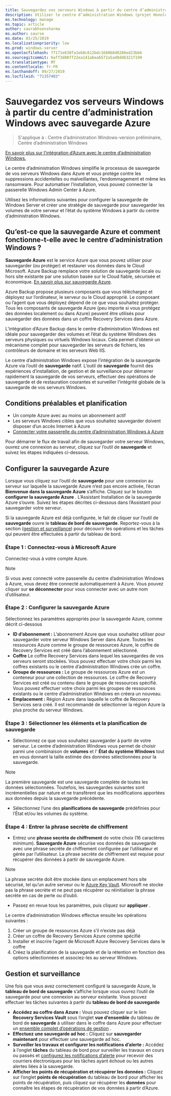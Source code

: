 ```yaml
---
title: Sauvegardez vos serveurs Windows à partir du centre d’administration Windows avec sauvegarde Azure
description: Utiliser le centre d’administration Windows (projet Honolulu) pour sauvegarder des serveurs Windows avec sauvegarde Azure
ms.technology: manage
ms.topic: article
author: saurabhsensharma
ms.author: saurse
ms.date: 03/25/2019
ms.localizationpriority: low
ms.prod: windows-server
ms.openlocfilehash: 77171e638fa1eb8c612bdc168868d8286ed23bb6
ms.sourcegitcommit: 6aff3d88ff22ea141a6ea6572a5ad8dd6321f199
ms.translationtype: MT
ms.contentlocale: fr-FR
ms.lasthandoff: 09/27/2019
ms.locfileid: "71357403"
---
```

# <a name="backup-your-windows-servers-from-windows-admin-center-with-azure-backup"></a>Sauvegardez vos serveurs Windows à partir du centre d’administration Windows avec sauvegarde Azure

>S'applique à : Centre d’administration Windows-version préliminaire, Centre d’administration Windows

[En savoir plus sur l’intégration d’Azure avec le centre d’administration Windows.](../plan/azure-integration-options.md)

Le centre d’administration Windows simplifie le processus de sauvegarde de vos serveurs Windows dans Azure et vous protège contre les suppressions accidentelles ou malveillantes, l’endommagement et même les ransomware. Pour automatiser l’installation, vous pouvez connecter la passerelle Windows Admin Center à Azure.

Utilisez les informations suivantes pour configurer la sauvegarde de Windows Server et créer une stratégie de sauvegarde pour sauvegarder les volumes de votre serveur et l’état du système Windows à partir du centre d’administration Windows.

## <a name="what-is-azure-backup-and-how-does-it-work-with-windows-admin-center"></a>Qu’est-ce que la sauvegarde Azure et comment fonctionne-t-elle avec le centre d’administration Windows ? 

**Sauvegarde Azure** est le service Azure que vous pouvez utiliser pour sauvegarder (ou protéger) et restaurer vos données dans le Cloud Microsoft. Azure Backup remplace votre solution de sauvegarde locale ou hors site existante par une solution basée sur le Cloud fiable, sécurisée et économique.
[En savoir plus sur sauvegarde Azure](https://docs.microsoft.com/azure/backup/backup-overview).

Azure Backup propose plusieurs composants que vous téléchargez et déployez sur l’ordinateur, le serveur ou le Cloud approprié. Le composant ou l’agent que vous déployez dépend de ce que vous souhaitez protéger. Tous les composants de sauvegarde Azure (peu importe si vous protégez des données localement ou dans Azure) peuvent être utilisés pour sauvegarder des données dans un coffre Recovery Services dans Azure.

L’intégration d’Azure Backup dans le centre d’administration Windows est idéale pour sauvegarder des volumes et l’état du système Windows des serveurs physiques ou virtuels Windows locaux. Cela permet d’obtenir un mécanisme complet pour sauvegarder les serveurs de fichiers, les contrôleurs de domaine et les serveurs Web IIS.

Le centre d’administration Windows expose l’intégration de la sauvegarde Azure via l’outil de **sauvegarde** natif. L’outil de **sauvegarde** fournit des expériences d’installation, de gestion et de surveillance pour démarrer rapidement la sauvegarde de vos serveurs, effectuer des opérations de sauvegarde et de restauration courantes et surveiller l’intégrité globale de la sauvegarde de vos serveurs Windows.

## <a name="prerequisites-and-planning"></a>Conditions préalables et planification

- Un compte Azure avec au moins un abonnement actif
- Les serveurs Windows cibles que vous souhaitez sauvegarder doivent disposer d’un accès Internet à Azure
- [Connecter votre passerelle du centre d’administration Windows à Azure](azure-integration.md)

Pour démarrer le flux de travail afin de sauvegarder votre serveur Windows, ouvrez une connexion au serveur, cliquez sur l’outil de **sauvegarde** et suivez les étapes indiquées ci-dessous.

## <a name="setup-azure-backup"></a>Configurer la sauvegarde Azure
Lorsque vous cliquez sur l’outil de **sauvegarde** pour une connexion au serveur sur laquelle la sauvegarde Azure n’est pas encore activée, l’écran **Bienvenue dans la sauvegarde Azure** s’affiche. Cliquez sur le bouton **configurer la sauvegarde Azure** . L’Assistant Installation de la sauvegarde Azure s’ouvre. Suivez les étapes décrites ci-dessous dans l’Assistant pour sauvegarder votre serveur.

Si la sauvegarde Azure est déjà configurée, le fait de cliquer sur l’outil de **sauvegarde** ouvre le **tableau de bord de sauvegarde**. Reportez-vous à la section ([gestion et surveillance](#management-and-monitoring)) pour découvrir les opérations et les tâches qui peuvent être effectuées à partir du tableau de bord.

### <a name="step-1-login-to-microsoft-azure"></a>Étape 1 : Connectez-vous à Microsoft Azure
Connectez-vous à votre compte Azure. 

> [!NOTE]
> Si vous avez connecté votre passerelle du centre d’administration Windows à Azure, vous devez être connecté automatiquement à Azure. Vous pouvez cliquer sur **se déconnecter** pour vous connecter avec un autre nom d’utilisateur.

### <a name="step-2-set-up-azure-backup"></a>Étape 2 : Configurer la sauvegarde Azure
Sélectionnez les paramètres appropriés pour la sauvegarde Azure, comme décrit ci-dessous

 - **ID d’abonnement :** L’abonnement Azure que vous souhaitez utiliser pour sauvegarder votre serveur Windows Server dans Azure. Toutes les ressources Azure comme le groupe de ressources Azure, le coffre de Recovery Services est créé dans l’abonnement sélectionné.
 - **Coffre** Le coffre Recovery Services dans lequel les sauvegardes de vos serveurs seront stockées. Vous pouvez effectuer votre choix parmi les coffres existants ou le centre d’administration Windows crée un coffre.  
 - **Groupe de ressources :** Le groupe de ressources Azure est un conteneur pour une collection de ressources. Le coffre de Recovery Services est créé ou contenu dans le groupe de ressources spécifié. Vous pouvez effectuer votre choix parmi les groupes de ressources existants ou le centre d’administration Windows en créera un nouveau.
 - **Emplacement :** Région Azure dans laquelle le coffre de Recovery Services sera créé. Il est recommandé de sélectionner la région Azure la plus proche du serveur Windows.

### <a name="step-3-select-backup-items-and-schedule"></a>Étape 3 : Sélectionner les éléments et la planification de sauvegarde

- Sélectionnez ce que vous souhaitez sauvegarder à partir de votre serveur. Le centre d’administration Windows vous permet de choisir parmi une combinaison de **volumes** et l' **État du système Windows** tout en vous donnant la taille estimée des données sélectionnées pour la sauvegarde.

> [!NOTE]
> La première sauvegarde est une sauvegarde complète de toutes les données sélectionnées. Toutefois, les sauvegardes suivantes sont incrémentielles par nature et ne transfèrent que les modifications apportées aux données depuis la sauvegarde précédente.

- Sélectionnez l’une des **planifications de sauvegarde** prédéfinies pour l’État et/ou les volumes du système.

### <a name="step-4-enter-encryption-passphrase"></a>Étape 4 : Entrer la phrase secrète de chiffrement

- Entrez une **phrase secrète de chiffrement** de votre choix (16 caractères minimum).  **Sauvegarde Azure** sécurise vos données de sauvegarde avec une phrase secrète de chiffrement configurée par l’utilisateur et gérée par l’utilisateur. La phrase secrète de chiffrement est requise pour récupérer des données à partir de sauvegarde Azure.

> [!NOTE]
> La phrase secrète doit être stockée dans un emplacement hors site sécurisé, tel qu’un autre serveur ou le [Azure Key Vault](https://docs.microsoft.com/azure/key-vault/quick-create-portal). Microsoft ne stocke pas la phrase secrète et ne peut pas récupérer ou réinitialiser la phrase secrète en cas de perte ou d’oubli.

- Passez en revue tous les paramètres, puis cliquez sur **appliquer** .

Le centre d’administration Windows effectue ensuite les opérations suivantes :

1. Créer un groupe de ressources Azure s’il n’existe pas déjà
2. Créer un coffre de Recovery Services Azure comme spécifié
3. Installer et inscrire l’agent de Microsoft Azure Recovery Services dans le coffre
4. Créez la planification de la sauvegarde et de la rétention en fonction des options sélectionnées et associez-les au serveur Windows.

## <a name="management-and-monitoring"></a>Gestion et surveillance

Une fois que vous avez correctement configuré la sauvegarde Azure, le **tableau de bord de sauvegarde** s’affiche lorsque vous ouvrez l’outil de sauvegarde pour une connexion au serveur existante. Vous pouvez effectuer les tâches suivantes à partir du **tableau de bord de sauvegarde**

- **Accédez au coffre dans Azure :** Vous pouvez cliquer sur le lien **Recovery Services Vault** sous l’onglet **vue d’ensemble** du tableau de bord de **sauvegarde** à utiliser dans le coffre dans Azure pour effectuer un [ensemble complet d’opérations de gestion](https://docs.microsoft.com/azure/backup/backup-azure-manage-windows-server) .
- **Effectuez une sauvegarde ad hoc :** Cliquez sur **sauvegarder maintenant** pour effectuer une sauvegarde ad hoc. 
- **Surveiller les travaux et configurer les notifications d’alerte :** Accédez à l’onglet **tâches** du tableau de bord pour surveiller les travaux en cours ou passés et [configurez les notifications d’alerte](https://docs.microsoft.com/azure/backup/backup-azure-manage-windows-server#configuring-notifications-for-alerts) pour recevoir des courriers électroniques pour les tâches ayant échoué ou les autres alertes liées à la sauvegarde.
- **Afficher les points de récupération et récupérer les données :** Cliquez sur l’onglet **points de récupération** du tableau de bord pour afficher les points de récupération, puis cliquez sur récupérer les **données** pour connaître les étapes de récupération de vos données à partir d’Azure.